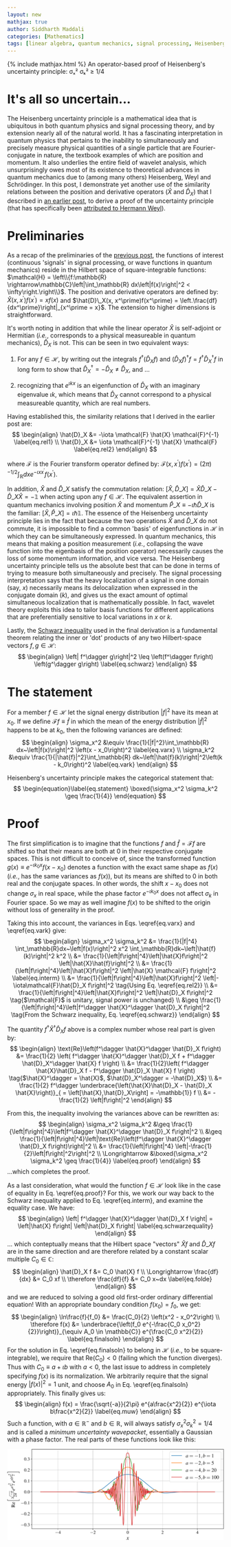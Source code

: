 ```yaml
---
layout: new
mathjax: true
author: Siddharth Maddali
categories: [Mathematics]
tags: [linear algebra, quantum mechanics, signal processing, Heisenberg, uncertainty, Fourier transform]
---
```


{% include mathjax.html %}
An operator-based proof of Heisenberg's uncertainty principle: σₓ² σₖ² ≥ 1/4

# It's all so uncertain...
The Heisenberg uncertainty principle is a mathematical idea that is ubiquitous in both quantum physics and signal processing theory, and by extension nearly all of the natural world. 
It has a fascinating interpretation in quantum physics that pertains to the inability to simultaneously and precisely measure physical quantities of a single particle that are Fourier-conjugate in nature, the textbook examples of which are position and momentum.
It also underlies the entire field of wavelet analysis, which unsurprisingly owes most of its existence to theoretical advances in quantum mechanics due to (among many others) Heisenberg, Weyl and Schrödinger.
In this post, I demonstrate yet another use of the similarity relations between the position and derivative operators ($\hat{X}$ and $\hat{D}_X$) that I described in [an earlier post](https://siddharth-maddali.github.io/mathematics/2020/02/15/position-and-momentum-are-similar-in-nature.html), to derive a proof of the uncertainty principle (that has specifically been [attributed to Hermann Weyl](https://www.osti.gov/biblio/4438062)).



# Preliminaries
As a recap of the preliminaries of the [previous post](https://siddharth-maddali.github.io/mathematics/2020/02/15/position-and-momentum-are-similar-in-nature.html), the functions of interest (continuous 'signals' in signal processing, or wave functions in quantum mechanics) reside in the Hilbert space of square-integrable functions: $\mathcal{H} = \left\\{f:\mathbb{R} \rightarrow\mathbb{C}\left|\int_\mathbb{R} dx\left|f(x)\right|^2 < \infty\right.\right\\}$. 
The position and derivative operators are defined by: $\hat{X}(x, x^\prime)f(x^\prime) = xf(x)$ and $\hat{D}\_X(x, x^\prime)f(x^\prime) = \left.\frac{df}{dx^\prime}\right|_{x^\prime = x}$.
The extension to higher dimensions is straightforward.

It's worth noting in addition that while the linear operator $\hat{X}$ is self-adjoint or Hermitian (_i.e._, corresponds to a physical measureable in quantum mechanics), $\hat{D}_X$ is not.
This can be seen in two equivalent ways:

1) For any $f \in \mathcal{H}$, by writing out the integrals $f^\dagger \left(\hat{D}_X f\right)$ and $\left(\hat{D}_X f\right)^\dagger f = f^\dagger \hat{D}_X^\dagger f$ in long form to show that $\hat{D}_X^\dagger = -\hat{D}_X \neq \hat{D}_X$, and ...

2) recognizing that $e^{\iota kx}$ is an eigenfunction of $\hat{D}_X$ with an imaginary eigenvalue $\iota k$, which means that $\hat{D}_X$ cannot correspond to a physical measureable quantity, which are real numbers.
   
Having established this, the similarity relations that I derived in the earlier post are: 
$$
\begin{align}
    \hat{D}_X &= -\iota \mathcal{F} \hat{X} \mathcal{F}^{-1} \label{eq.rel1} \\
    \hat{D}_X &=  \iota \mathcal{F}^{-1} \hat{X} \mathcal{F} \label{eq.rel2}
\end{align}
$$

where $\mathcal{F}$ is the Fourier transform operator defined by: $\mathcal{F}(x, x^\prime) f(x^\prime) = \left(2\pi\right)^{-1/2}\int_\mathbb{R} dx e^{-\iota x x^\prime} f(x^\prime)$.

In addition, $\hat{X}$ and $\hat{D}\_X$ satisfy the commutation relation: $\left[\hat{X}, \hat{D}\_X\right] = \hat{X}\hat{D}\_X - \hat{D}\_X\hat{X} = -\mathbb{1}$ when acting upon any $f \in \mathcal{H}$.
The equivalent assertion in quantum mechanics involving position $\hat{X}$ and momentum $\hat{P}\_X \equiv -\iota \hbar\hat{D}\_X$ is the familiar: $\left[\hat{X}, \hat{P}\_X\right] = \iota \hbar \mathbb{1}$.
The essence of the Heisenberg uncertainty principle lies in the fact that because the two operations $\hat{X}$ and $\hat{D}\_X$ do not commute, it is impossible to find a common 'basis' of eigenfunctions in $\mathcal{H}$ in which they can be simultaneously expressed.
In quantum mechanics, this means that making a position measurement (_i.e._, collapsing the wave function into the eigenbasis of the position operator) necessarily causes the loss of some momentum information, and vice versa.
The Heisenberg uncertainty principle tells us the absolute best that can be done in terms of trying to measure both simultaneously and precisely.
The signal processing interpretation says that the heavy localization of a signal in one domain (say, $x$) necessarily means its delocalization when expressed in the conjugate domain ($k$), and gives us the exact amount of optimal simultaneous localization that is mathematically possible. 
In fact, wavelet theory exploits this idea to tailor basis functions for different applications that are preferentially sensitive to local variations in $x$ or $k$.

Lastly, the [Schwarz inequality](https://en.wikipedia.org/wiki/Cauchy%E2%80%93Schwarz_inequality) used in the final derivation is a fundamental theorem relating the inner or 'dot' products of any two Hilbert-space vectors $f, g \in \mathcal{H}$:
$$
\begin{align}
    \left| f^\dagger g\right|^2 \leq 
    \left(f^\dagger f\right)
    \left(g^\dagger g\right) \label{eq.schwarz}
\end{align}
$$

# The statement
For a member $f \in \mathcal{H}$ let the signal energy distribution $\left|f\right|^2$ have its mean at $x_0$.
If we define $\mathcal{F} f \equiv \hat{f}$ in which the mean of the energy distribution $\left|\hat{f}\right|^2$ happens to be at $k_0$, then the following variances are defined:
$$
\begin{align}
    \sigma_x^2 &\equiv \frac{1}{|f|^2}\int_\mathbb{R} dx~\left|f(x)\right|^2 \left(x - x_0\right)^2 \label{eq.varx} \\
    \sigma_k^2 &\equiv \frac{1}{|\hat{f}|^2}\int_\mathbb{R} dk~\left|\hat{f}(k)\right|^2\left(k - k_0\right)^2 \label{eq.vark}
\end{align}
$$

Heisenberg's uncertainty principle makes the categorical statement that: 
$$
\begin{equation}\label{eq.statement}
\boxed{\sigma_x^2 \sigma_k^2 \geq \frac{1}{4}}
\end{equation}
$$

# Proof
The first simplification is to imagine that the functions $f$ and $\hat{f} = \mathcal{F} f$ are shifted so that their means are both at $0$ in their respective conjugate spaces.
This is not difficult to conceive of, since the transformed function $g(x) \equiv e^{-\iota k_0 x} f(x - x_0)$ denotes a function with the exact same shape as $f(x)$ (_i.e._, has the same variances as $f(x)$), but its means are shifted to $0$ in both real and the conjugate spaces.
In other words, the shift $x - x_0$ does not change $\sigma_x$ in real space, while the phase factor $e^{-\iota k_0 x}$ does not affect $\sigma_k$ in Fourier space.
So we may as well imagine $f(x)$ to be shifted to the origin without loss of generality in the proof.

Taking this into account, the variances in Eqs. \eqref{eq.varx} and \eqref{eq.vark} give: 
$$
\begin{align}
\sigma_x^2 \sigma_k^2 &= \frac{1}{|f|^4} \int_\mathbb{R}dx~\left|f(x)\right|^2 x^2 
                            \int_\mathbb{R}dk~\left|\hat{f}(k)\right|^2 k^2 \\
      &= \frac{1}{\left|f\right|^4}\left|\hat{X}f\right|^2 \left|\hat{X}\hat{f}\right|^2 \\
      &= \frac{1}{\left|f\right|^4}\left|\hat{X}f\right|^2 \left|\hat{X} \mathcal{F} f\right|^2 \label{eq.interm} \\
      &= \frac{1}{\left|f\right|^4}\left|\hat{X}f\right|^2 \left|-\iota\mathcal{F}\hat{D}_X f\right|^2 \tag{Using Eq. \eqref{eq.rel2}} \\
      &= \frac{1}{\left|f\right|^4}\left|\hat{X}f\right|^2 \left|\hat{D}_X f\right|^2 \tag{$\mathcal{F}$ is unitary, signal power is unchanged} \\
      &\geq \frac{1}{\left|f\right|^4}\left|f^\dagger \hat{X}^\dagger \hat{D}_X f\right|^2 \tag{From the Schwarz inequality, Eq. \eqref{eq.schwarz}}
\end{align}
$$

The quantity $f^\dagger \hat{X}^\dagger \hat{D}_X f$ above is a complex number whose real part is given by: 
$$
\begin{align}
\text{Re}\left(f^\dagger \hat{X}^\dagger \hat{D}_X f\right) &= \frac{1}{2} \left(
    f^\dagger \hat{X}^\dagger \hat{D}_X f + 
    f^\dagger \hat{D}_X^\dagger \hat{X} f
\right) \\
&= \frac{1}{2}\left(
    f^\dagger \hat{X}\hat{D}_X f - 
    f^\dagger \hat{D}_X \hat{X} f
    \right) \tag{$\hat{X}^\dagger = \hat{X}$, $\hat{D}_X^\dagger = -\hat{D}_X$} \\
&= \frac{1}{2}
		f^\dagger \underbrace{\left(\hat{X}\hat{D}_X - \hat{D}_X \hat{X}\right)}_{ = \left[\hat{X},\hat{D}_X\right] = -\mathbb{1}} f \\
    &= -\frac{1}{2} \left|f\right|^2
\end{align}
$$

From this, the inequality involving the variances above can be rewritten as: 
$$
\begin{align}
\sigma_x^2 \sigma_k^2 
    &\geq \frac{1}{\left|f\right|^4}\left|f^\dagger \hat{X}^\dagger \hat{D}_X f\right|^2 \\
    &\geq \frac{1}{\left|f\right|^4}\left|\text{Re}\left(f^\dagger \hat{X}^\dagger \hat{D}_X f\right)\right|^2 \\
    &= \frac{1}{\left|f\right|^4} \left|-\frac{1}{2}\left|f\right|^2\right|^2 \\
    \Longrightarrow &\boxed{\sigma_x^2 \sigma_k^2 \geq \frac{1}{4}} \label{eq.proof}
\end{align}
$$
...which completes the proof.

As a last consideration, what would the function $f \in \mathcal{H}$ look like in the case of equality in Eq. \eqref{eq.proof}? 
For this, we work our way back to the Schwarz inequality applied to Eq. \eqref{eq.interm}, and examine the equality case. 
We have: 
$$
\begin{align}
	\left| f^\dagger  \hat{X}^\dagger \hat{D}_X f \right| =
	\left|\hat{X} f\right| \left|\hat{D}_X f\right| \label{eq.schwarzequality}
\end{align}
$$
... which conteptually means that the Hilbert space "vectors" $\hat{X}f$ and $\hat{D}\_X f$ are in the same direction and are therefore related by a constant scalar multiple $C_0 \in \mathbb{C}$:
$$
\begin{align}
	\hat{D}_X f &= C_0 \hat{X} f \\
	\Longrightarrow \frac{df}{dx} &= C_0 xf \\
	\therefore \frac{df}{f} &= C_0 x~dx \label{eq.folde}
\end{align}
$$
and we are reduced to solving a good old first-order ordinary differential equation!
With an appropriate boundary condition $f(x_0) = f_0$, we get: 
$$
\begin{align}
	\ln\frac{f}{f_0} &= \frac{C_0}{2} \left(x^2 - x_0^2\right) \\
	\therefore f(x) &= \underbrace{\left(f_0 e^{-\frac{C_0 x_0^2}{2}}\right)}_{\equiv A_0 \in \mathbb{C}}
		e^{\frac{C_0 x^2}{2}} \label{eq.finalsoln}
\end{align}
$$
For the solution in Eq. \eqref{eq.finalsoln} to belong in $\mathcal{H}$ (_i.e._, to be square-integrable), we require that Re$(C_0) < 0$ (failing which the function diverges). 
Thus with $C_0 \equiv a + \iota b$ with $a < 0$, the last issue to address in completely specifying $f(x)$ is its normalization. 
We arbitrarily require that the signal energy $\left|f(x)\right|^2 = 1$ unit, and choose $A_0$ in Eq. \eqref{eq.finalsoln} appropriately.
This finally gives us: 
$$
\begin{align}
	f(x) = \frac{\sqrt{-a}}{2\pi}
	e^{a\frac{x^2}{2}}
	e^{\iota b\frac{x^2}{2}}
	\label{eq.muw}
\end{align}
$$
Such a function, with $a \in \mathbb{R}^-$ and $b \in \mathbb{R}$, will always satisfy $\sigma_x^2 \sigma_k^2 = 1/4$ and is called a _minimum uncertainty wavepacket_, essentially a Gaussian with a phase factor. 
The real parts of these functions look like this: 

<img src="/images/blog/min_uncertainty_wavepacket.png" class="responsive-img-full">
